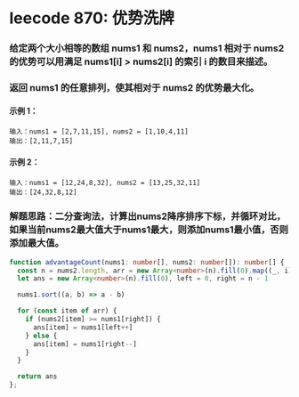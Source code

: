 # leecode 870: 优势洗牌

### 给定两个大小相等的数组 nums1 和 nums2，nums1 相对于 nums2 的优势可以用满足 nums1[i] > nums2[i] 的索引 i 的数目来描述。

### 返回 nums1 的任意排列，使其相对于 nums2 的优势最大化。

#### 示例 1：
```
输入：nums1 = [2,7,11,15], nums2 = [1,10,4,11]
输出：[2,11,7,15]
```
#### 示例 2：
```
输入：nums1 = [12,24,8,32], nums2 = [13,25,32,11]
输出：[24,32,8,12]
```

### 解题思路：二分查询法，计算出nums2降序排序下标，并循环对比，如果当前nums2最大值大于nums1最大，则添加nums1最小值，否则添加最大值。
```ts
function advantageCount(nums1: number[], nums2: number[]): number[] {
  const n = nums2.length, arr = new Array<number>(n).fill(0).map((_, i) => i).sort((a, b) => nums2[b] - nums2[a])
  let ans = new Array<number>(n).fill(0), left = 0, right = n - 1

  nums1.sort((a, b) => a - b)

  for (const item of arr) {
    if (nums2[item] >= nums1[right]) {
      ans[item] = nums1[left++]
    } else {
      ans[item] = nums1[right--]
    }
  }

  return ans
};
```